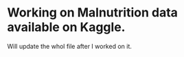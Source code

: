 # Working on Malnutrition data available on Kaggle. 
Will update the whol file after I worked on it.
